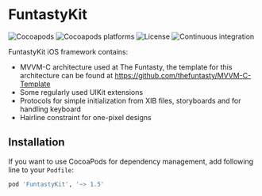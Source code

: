 # FuntastyKit

![Cocoapods](https://img.shields.io/cocoapods/v/FuntastyKit.svg)
![Cocoapods platforms](https://img.shields.io/cocoapods/p/FuntastyKit.svg)
![License](https://img.shields.io/cocoapods/l/FuntastyKit.svg)
![Continuous integration](https://img.shields.io/bitrise/6f0c129e47a9b6f1.svg?token=Mfr5_Ek19pSrcZew0Pp9Bg)

FuntastyKit iOS framework contains:

- MVVM-C architecture used at The Funtasty, the template for this architecture can be found at https://github.com/thefuntasty/MVVM-C-Template
- Some regularly used UIKit extensions
- Protocols for simple initialization from XIB files, storyboards and for handling keyboard
- Hairline constraint for one-pixel designs

## Installation

If you want to use CocoaPods for dependency management, add following line to your `Podfile`:

```ruby
pod 'FuntastyKit', '~> 1.5'
```
